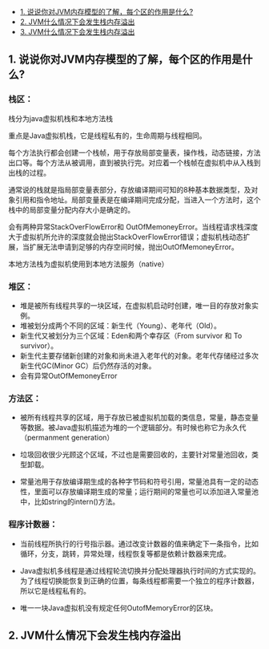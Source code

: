 - [1. 说说你对JVM内存模型的了解，每个区的作用是什么?](#1-说说你对JVM内存模型的了解，每个区的作用是什么?)
- [2. JVM什么情况下会发生栈内存溢出](#2-JVM什么情况下会发生栈内存溢出)
- [3. JVM什么情况下会发生栈内存溢出](#3-JVM什么情况下会发生栈内存溢出)
## 1. 说说你对JVM内存模型的了解，每个区的作用是什么?
### 栈区：
栈分为java虚拟机栈和本地方法栈

重点是Java虚拟机栈，它是线程私有的，生命周期与线程相同。

每个方法执行都会创建一个栈帧，用于存放局部变量表，操作栈，动态链接，方法出口等。每个方法从被调用，直到被执行完。对应着一个栈帧在虚拟机中从入栈到出栈的过程。

通常说的栈就是指局部变量表部分，存放编译期间可知的8种基本数据类型，及对象引用和指令地址。局部变量表是在编译期间完成分配，当进入一个方法时，这个栈中的局部变量分配内存大小是确定的。

会有两种异常StackOverFlowError和 OutOfMemoneyError。当线程请求栈深度大于虚拟机所允许的深度就会抛出StackOverFlowError错误；虚拟机栈动态扩展，当扩展无法申请到足够的内存空间时候，抛出OutOfMemoneyError。

本地方法栈为虚拟机使用到本地方法服务（native）

### 堆区：

- 堆是被所有线程共享的一块区域，在虚拟机启动时创建，唯一目的存放对象实例。
- 堆被划分成两个不同的区域：新生代（Young）、老年代（Old）。
- 新生代又被划分为三个区域：Eden和两个幸存区（From survivor 和 To survivor）。
- 新生代主要存储新创建的对象和尚未进入老年代的对象。老年代存储经过多次新生代GC(Minor GC）后仍然存活的对象。
- 会有异常OutOfMemoneyError

### 方法区：

- 被所有线程共享的区域，用于存放已被虚拟机加载的类信息，常量，静态变量等数据。被Java虚拟机描述为堆的一个逻辑部分。有时候也称它为永久代（permanment generation）

- 垃圾回收很少光顾这个区域，不过也是需要回收的，主要针对常量池回收，类型卸载。

- 常量池用于存放编译期生成的各种字节码和符号引用，常量池具有一定的动态性，里面可以存放编译期生成的常量；运行期间的常量也可以添加进入常量池中，比如string的intern()方法。

### 程序计数器：

- 当前线程所执行的行号指示器。通过改变计数器的值来确定下一条指令，比如循环，分支，跳转，异常处理，线程恢复等都是依赖计数器来完成。

- Java虚拟机多线程是通过线程轮流切换并分配处理器执行时间的方式实现的。为了线程切换能恢复到正确的位置，每条线程都需要一个独立的程序计数器，所以它是线程私有的。

- 唯一一块Java虚拟机没有规定任何OutofMemoryError的区块。
## 2. JVM什么情况下会发生栈内存溢出
